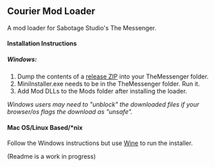## Courier Mod Loader

A mod loader for Sabotage Studio's The Messenger.

#### Installation Instructions

##### Windows:

1. Dump the contents of a [release ZIP](https://github.com/Brokemia/Courier/releases/download/v0.1-alpha/Courier-installer.zip) into your TheMessenger folder.
2. MiniInstaller.exe needs to be in the TheMessenger folder. Run it.
3. Add Mod DLLs to the Mods folder after installing the loader.

*Windows users may need to "unblock" the downloaded files if your browser/os flags the download as "unsafe".*
#### Mac OS/Linux Based/*nix

Follow the Windows instructions but use [Wine](https://www.winehq.org/) to run the installer.

(Readme is a work in progress)
